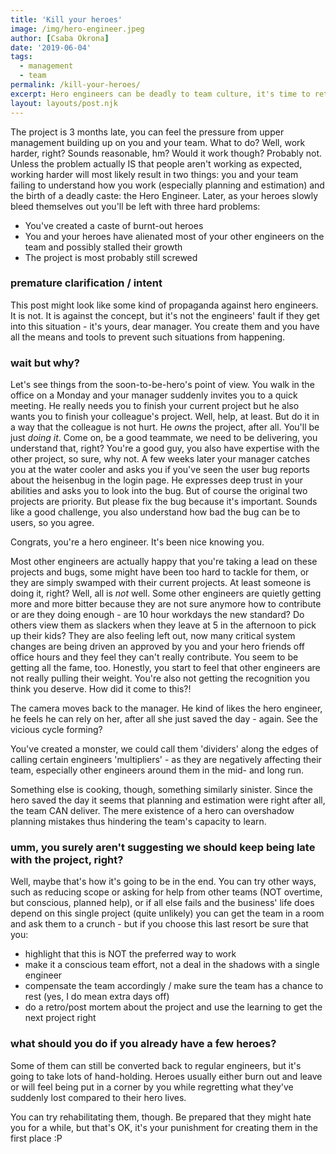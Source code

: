 ```yaml
---
title: 'Kill your heroes'
image: /img/hero-engineer.jpeg
author: [Csaba Okrona]
date: '2019-06-04'
tags:
  - management
  - team
permalink: /kill-your-heroes/
excerpt: Hero engineers can be deadly to team culture, it's time to retire those capes.
layout: layouts/post.njk
---
```


The project is 3 months late, you can feel the pressure from upper management building up on you and your team. What to do? Well, work harder, right? Sounds reasonable, hm? Would it work though?
Probably not. Unless the problem actually IS that people aren't working as expected, working harder will most likely result in two things: you and your team failing to understand how you work (especially planning and estimation) and the birth of a deadly caste: the Hero Engineer. Later, as your heroes slowly bleed themselves out you'll be left with three hard problems:

-   You've created a caste of burnt-out heroes
-   You and your heroes have alienated most of your other engineers on the team and possibly stalled their growth
-   The project is most probably still screwed

### premature clarification / intent

This post might look like some kind of propaganda against hero engineers. It is not. It is against the concept, but it's not the engineers' fault if they get into this situation - it's yours, dear manager. You create them and you have all the means and tools to prevent such situations from happening.

### wait but why?

Let's see things from the soon-to-be-hero's point of view.
You walk in the office on a Monday and your manager suddenly invites you to a quick meeting. He really needs you to finish your current project but he also wants you to finish your colleague's project. Well, help, at least. But do it in a way that the colleague is not hurt. He _owns_ the project, after all. You'll be just _doing it_. Come on, be a good teammate, we need to be delivering, you understand that, right? You're a good guy, you also have expertise with the other project, so sure, why not.
A few weeks later your manager catches you at the water cooler and asks you if you've seen the user bug reports about the heisenbug in the login page. He expresses deep trust in your abilities and asks you to look into the bug. But of course the original two projects are priority. But please fix the bug because it's important. Sounds like a good challenge, you also understand how bad the bug can be to users, so you agree.

Congrats, you're a hero engineer. It's been nice knowing you.

Most other engineers are actually happy that you're taking a lead on these projects and bugs, some might have been too hard to tackle for them, or they are simply swamped with their current projects. At least someone is doing it, right? Well, all is _not_ well. Some other engineers are quietly getting more and more bitter because they are not sure anymore how to contribute or are they doing enough - are 10 hour workdays the new standard? Do others view them as slackers when they leave at 5 in the afternoon to pick up their kids? They are also feeling left out, now many critical system changes are being driven an approved by you and your hero friends off office hours and they feel they can't really contribute. You seem to be getting all the fame, too. Honestly, you start to feel that other engineers are not really pulling their weight. You're also not getting the recognition you think you deserve. How did it come to this?!

The camera moves back to the manager. He kind of likes the hero engineer, he feels he can rely on her, after all she just saved the day - again. See the vicious cycle forming?

You've created a monster, we could call them 'dividers' along the edges of calling certain engineers 'multipliers' - as they are negatively affecting their team, especially other engineers around them in the mid- and long run.

Something else is cooking, though, something similarly sinister. Since the hero saved the day it seems that planning and estimation were right after all, the team CAN deliver. The mere existence of a hero can overshadow planning mistakes thus hindering the team's capacity to learn.

### umm, you surely aren't suggesting we should keep being late with the project, right?

Well, maybe that's how it's going to be in the end.
You can try other ways, such as reducing scope or asking for help from other teams (NOT overtime, but conscious, planned help), or if all else fails and the business' life does depend on this single project (quite unlikely) you can get the team in a room and ask them to a crunch - but if you choose this last resort be sure that you:

-   highlight that this is NOT the preferred way to work
-   make it a conscious team effort, not a deal in the shadows with a single engineer
-   compensate the team accordingly / make sure the team has a chance to rest (yes, I do mean extra days off)
-   do a retro/post mortem about the project and use the learning to get the next project right

### what should you do if you already have a few heroes?

Some of them can still be converted back to regular engineers, but it's going to take lots of hand-holding.
Heroes usually either burn out and leave or will feel being put in a corner by you while regretting what they've suddenly lost compared to their hero lives.

You can try rehabilitating them, though. Be prepared that they might hate you for a while, but that's OK, it's your punishment for creating them in the first place :P
